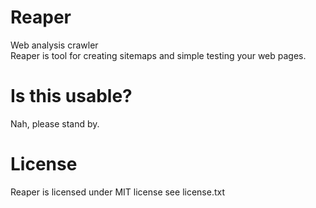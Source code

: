 # Reaper
Web analysis crawler  
Reaper is tool for creating sitemaps and simple testing your web pages.

# Is this usable?
Nah, please stand by.

# License
Reaper is licensed under MIT license see license.txt